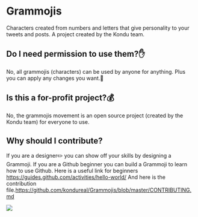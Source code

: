 # Grammojis
Characters created from numbers and letters that give personality to your tweets and posts.
A project created by the Kondu team.

## Do I need permission to use them?✋
No, all grammojis (characters) can be used by anyone for anything.
Plus you can apply any changes you want.💪

## Is this a for-profit project?💰
No, the grammojis movement is an open source project 
(created by the Kondu team) for everyone to use.

## Why should I contribute?
If you are a designer✏️ you can show off your skills by designing a Grammoji.
If you are a Github beginner you can build a Grammoji to learn how to use Github.
Here is a useful link for beginners https://guides.github.com/activities/hello-world/
And here is the contribution file.https://github.com/kondureal/Grammojis/blob/master/CONTRIBUTING.md

![](https://pbs.twimg.com/media/Cv4y-KzXYAAjUdv.jpg:large)




